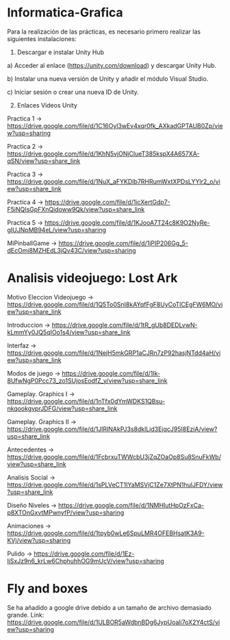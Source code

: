 # Informatica-Grafica

Para la realización de las prácticas, es necesario primero realizar las siguientes instalaciones:

1. Descargar e instalar Unity Hub

a) Acceder al enlace (https://unity.com/download) y descargar Unity Hub.

b) Instalar una nueva versión de Unity y añadir el módulo Visual Studio.

c) Iniciar sesión o crear una nueva ID de Unity.

2. Enlaces Videos Unity

  Practica 1 -> https://drive.google.com/file/d/1C16Oyl3wEv4xqr0fk_AXkadGPTAUB0Zp/view?usp=sharing

  Practica 2 -> https://drive.google.com/file/d/1KhN5vjONjClueT385kspX4A657XA-qSN/view?usp=share_link

  Practica 3 -> https://drive.google.com/file/d/1NuX_aFYKDIb7RHRumWxtXPDsLYYlr2_o/view?usp=share_link
  
  Practica 4 -> https://drive.google.com/file/d/1icXertGdp7-F5iNQIsGpFXnQidoww9Qk/view?usp=share_link
  
  Practica 5 -> https://drive.google.com/file/d/1KJooA7T24c8K9O2NyRe-gIUJNpMB94eL/view?usp=sharing
  
  MiPinballGame -> https://drive.google.com/file/d/1jPIP206Gg_5-dEcOmi8MZHEdL3jQv43C/view?usp=sharing

# Analisis videojuego: Lost Ark

  Motivo Eleccion Videojuego -> https://drive.google.com/file/d/1Q5To0SnI8kAYqfFgF8UyCoTlCEgFW6MO/view?usp=share_link

  Introduccion -> https://drive.google.com/file/d/1tR_gUb8DEDLvwN-kLmmYy0JQ5qIOo1s4/view?usp=share_link
  
  Interfaz -> https://drive.google.com/file/d/1NejH5mkGRP1aCJRn7zP92hasjNTdd4aH/view?usp=share_link
  
  Modos de juego -> https://drive.google.com/file/d/1Ik-8UfwNgP0Pcc73_zo1SUjosEodfZ_y/view?usp=share_link
  
  Gameplay. Graphics I -> https://drive.google.com/file/d/1nTfx0dYmWDKS1QBsu-nkqookgvprJDFG/view?usp=share_link
  
  Gameplay. Graphics II -> https://drive.google.com/file/d/1JlRINAkPJ3s8dklLid3EjqcJ95I8EziA/view?usp=share_link
  
  Antecedentes -> https://drive.google.com/file/d/1FcbrxuTWWcbU3jZqZOaOp8Su8SnuFkWb/view?usp=share_link
  
  Analisis Social -> https://drive.google.com/file/d/1sPLVeCT1IYaMSVjC1Ze7XtPN1hulJFDY/view?usp=share_link
  
  Diseño Niveles -> https://drive.google.com/file/d/1NMHIutHpOzFxCa-p8XTOnGxvtMPwnyfP/view?usp=sharing
  
  Animaciones -> https://drive.google.com/file/d/1tpyb0wLe6SpuLMR4OFEBHsatK3A9-KVj/view?usp=sharing
  
  Pulido -> https://drive.google.com/file/d/1Ez-liSxJz9n6_krLw6ChphuhhOG9mUcV/view?usp=sharing
  
  # Fly and boxes
  
  Se ha añadido a google drive debido a un tamaño de archivo demasiado grande. Link: https://drive.google.com/file/d/1ULBOR5aWdbnBDg6JypUoali7oX2Y4ctS/view?usp=sharing
